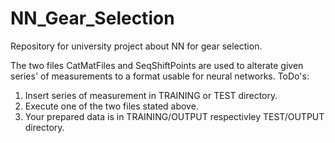 # NN_Gear_Selection
Repository for university project about NN for gear selection.

The two files CatMatFiles and SeqShiftPoints are used to alterate given series' of measurements to a format usable for neural networks.
ToDo's:

1. Insert series of measurement in TRAINING or TEST directory.
2. Execute one of the two files stated above.
3. Your prepared data is in TRAINING/OUTPUT respectivley TEST/OUTPUT directory.
